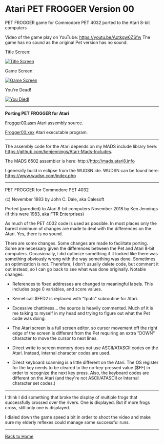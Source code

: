 # Atari PET FROGGER Version 00

 PET FROGGER game for Commodore PET 4032 ported to the Atari 8-bit computers

Video of the game play on YouTube: https://youtu.be/Aotkgw6ZSfw   The game has no sound as the original Pet version has no sound.

Title Screen:

[![Title Screen](https://github.com/kenjennings/Atari-Pet-Frogger/raw/master/Frogger00/V00_Title.png "Title Screen")](#features1)

Game Screen:

[![Game Screen](https://github.com/kenjennings/Atari-Pet-Frogger/raw/master/Frogger00/V00_Game.png "Game Screen")](#features2)

You're Dead!

[![You Died!](https://github.com/kenjennings/Atari-Pet-Frogger/raw/master/Frogger00/V00_YerDead.png "You're Dead!")](#features3)

---

**Porting PET FROGGER for Atari**

[Frogger00.asm](https://github.com/kenjennings/Atari-Pet-Frogger/blob/master/Frogger00/Frogger00.asm "Frogger00.asm") Atari assembly source.

[Frogger00.xex](https://github.com/kenjennings/Atari-Pet-Frogger/blob/master/Frogger00/Frogger00.xex "Frogger00.xex") Atari executable program.

---

The assembly code for the Atari depends on my MADS include library here: https://github.com/kenjennings/Atari-Mads-Includes.  

The MADS 6502 assembler is here: http://http://mads.atari8.info

I generally build in eclipse from the WUDSN ide.  WUDSN can be found here: https://www.wudsn.com/index.php  

---

PET FROGGER for Commodore PET 4032

(c) November 1983 by John C. Dale, aka Dalesoft

Ported (parodied) to Atari 8-bit computers November 2018 by Ken Jennings (if this were 1983, aka FTR Enterprises)

As much of the PET 4032 code is used as possible. In most places only the barest minimum of changes are made to deal with the differences on the Atari.  Yes, there is no sound.

There are some changes.  Some changes are made to facilitate porting.  Some are necessary given the differences between the Pet and Atari 8-bit computers.  Occasionally, I did optimize something if it looked like there was something obviously wrong with the way something was done.  Sometimes an optimization is not.  Therefore, I don't usually delete code, but comment it out instead, so I can go back to see what was done originally.  Notable changes:

- References to fixed addresses are changed to meaningful labels.  This includes page 0 variables, and score values.

- Kernel call $FFD2 is replaced with "fputc" subroutine for Atari.

- Excessive chattiness... the source is heavily commented.  Much of it is me talking to myself in my head and trying to figure out what the Pet code was doing.

- The Atari screen is a full screen editor, so cursor movement off the right edge of the screen is different from the Pet requiring an extra "DOWN" character to move the cursor to next lines.

- Direct write to screen memory does not use ASCII/ATASCII codes on the Atari.  Instead, internal character codes are used. 

- Direct keyboard scanning is a little different on the Atari.  The OS register for the key needs to be cleared to the no-key-pressed value ($FF) in order to recognize the next key press.   Also, the keyboard codes are different on the Atari (and they're not ASCII/ATASCII or Internal character set codes.)

---

I think I did something that broke the display of multiple frogs that successfully crossed over the rivers.  One is displayed.   But if more frogs cross, still only one is displayed.

I dialed down the game speed a bit in order to shoot the video and make sure my elderly reflexes could manage some successful runs.

---

[Back to Home](https://github.com/kenjennings/Atari-Pet-Frogger/blob/master/README.md "Home") 
